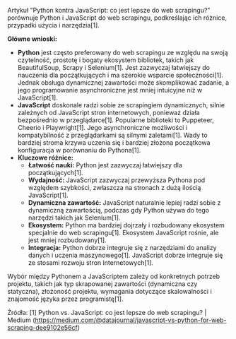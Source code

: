 Artykuł "Python kontra JavaScript: co jest lepsze do web scrapingu?" porównuje Python i JavaScript do web scrapingu, podkreślając ich różnice, przypadki użycia i narzędzia[1].

**Główne wnioski:**
*   **Python** jest często preferowany do web scrapingu ze względu na swoją czytelność, prostotę i bogaty ekosystem bibliotek, takich jak BeautifulSoup, Scrapy i Selenium[1]. Jest zazwyczaj łatwiejszy do nauczenia dla początkujących i ma szerokie wsparcie społeczności[1]. Jednak obsługa dynamicznej zawartości może skomplikować zadanie, a jego programowanie asynchroniczne jest mniej intuicyjne niż w JavaScript[1].
*   **JavaScript** doskonale radzi sobie ze scrapingiem dynamicznych, silnie zależnych od JavaScript stron internetowych, ponieważ działa bezpośrednio w przeglądarce[1]. Popularne biblioteki to Puppeteer, Cheerio i Playwright[1]. Jego asynchroniczne możliwości i kompatybilność z przeglądarkami są silnymi zaletami[1]. Wady to bardziej stroma krzywa uczenia się i bardziej złożona początkowa konfiguracja w porównaniu do Pythona[1].
*   **Kluczowe różnice:**
    *   **Łatwość nauki:** Python jest zazwyczaj łatwiejszy dla początkujących[1].
    *   **Wydajność:** JavaScript zazwyczaj przewyższa Pythona pod względem szybkości, zwłaszcza na stronach z dużą ilością JavaScript[1].
    *   **Dynamiczna zawartość:** JavaScript naturalnie lepiej radzi sobie z dynamiczną zawartością, podczas gdy Python używa do tego narzędzi takich jak Selenium[1].
    *   **Ekosystem:** Python ma bardziej dojrzały i rozbudowany ekosystem specjalnie do web scrapingu[1]. Ekosystem JavaScript rośnie, ale jest mniej rozbudowany[1].
    *   **Integracja:** Python dobrze integruje się z narzędziami do analizy danych i uczenia maszynowego[1]. JavaScript dobrze integruje się ze stosami rozwoju stron internetowych[1].

Wybór między Pythonem a JavaScriptem zależy od konkretnych potrzeb projektu, takich jak typ skrapowanej zawartości (dynamiczna czy statyczna), złożoność projektu, wymagania dotyczące skalowalności i znajomość języka przez programistę[1].

Źródła:
[1] Python vs. JavaScript: co jest lepsze do web scrapingu? | Medium (https://medium.com/@datajournal/javascript-vs-python-for-web-scraping-dee9102e56cf)
